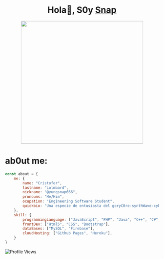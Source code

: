 <h1 align="center">Hola👋, S0y <a href="https://github.com/yungsnap">Snap</a></h1>

<p align="center">
  <img src="https://safebooru.org//images/2943/350a96e7f7d9591bd9b884c650ee137dfda5eafb.gif?3065544" alt"ysnp"  width="400" height="400">
</p>

# ab0ut me:
```js
const about = {
    me: {
        name: "Cristofer",
        lastname: "Lolmbard",
        nickname: "@yungsnap666",
        pronouns: "He/Him",
        ocupation: "Engineering Software Student",
        quickbio: "Una especie de entusiasta del goryC0re-synthWave-cyberPunk-melomaniac-amateurMusician-foodLover-gamerMc/D00m-jiterClick-coder-programmer-dogLover",
    },
    skill: {
        programmingLanguage: ["JavaScript", "PHP", "Java", "C++", "C#", "Python"],
        frontDev: ["Html5", "CSS", "Bootstrap"],
        dataBases: ["MySQL", "Firebase"],
        cloudHosting: ["Github Pages", "Heroku"],
    }    
}
```



![Profile Views](https://komarev.com/ghpvc/?username=yungsnap&color=red)

